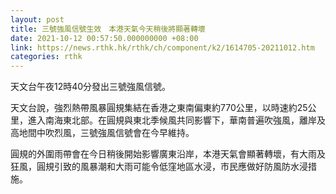 ```yaml
---
layout: post
title: 三號強風信號生效　本港天氣今天稍後將顯著轉壞
date: 2021-10-12 00:57:50.000000000 +08:00
link: https://news.rthk.hk/rthk/ch/component/k2/1614705-20211012.htm
categories: rthk
---
```


天文台午夜12時40分發出三號強風信號。

天文台說，強烈熱帶風暴圓規集結在香港之東南偏東約770公里，以時速約25公里，進入南海東北部。在圓規與東北季候風共同影響下，華南普遍吹強風，離岸及高地間中吹烈風，三號強風信號會在今早維持。

圓規的外圍雨帶會在今日稍後開始影響廣東沿岸，本港天氣會顯著轉壞，有大雨及狂風，圓規引致的風暴潮和大雨可能令低窪地區水浸，市民應做好防風防水浸措施。
